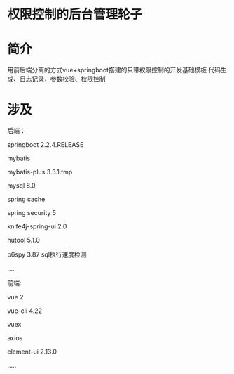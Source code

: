 # 权限控制的后台管理轮子

# 简介
  用前后端分离的方式vue+springboot搭建的只带权限控制的开发基础模板
  代码生成、日志记录，参数校验、权限控制

# 涉及

后端：

  springboot 2.2.4.RELEASE

  mybatis 

  mybatis-plus 3.3.1.tmp

  mysql 8.0

  spring cache

  spring security 5

  knife4j-spring-ui 2.0

  hutool 5.1.0

  p6spy 3.87  sql执行速度检测

  ....

前端:

  vue 2

  vue-cli 4.22

  vuex

  axios

  element-ui 2.13.0

  .....   